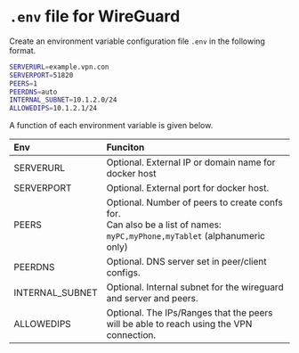 # `.env` file for WireGuard
Create an environment variable configuration file `.env` in the following format.

```sh
SERVERURL=example.vpn.con
SERVERPORT=51820
PEERS=1
PEERDNS=auto
INTERNAL_SUBNET=10.1.2.0/24
ALLOWEDIPS=10.1.2.1/24
```

A function of each environment variable is given below.

|Env|Funciton|
|:----|:----|
|SERVERURL|Optional. External IP or domain name for docker host|
|SERVERPORT|Optional. External port for docker host.|
|PEERS|Optional. Number of peers to create confs for. <br> Can also be a list of names: `myPC,myPhone,myTablet` (alphanumeric only)|
|PEERDNS|Optional. DNS server set in peer/client configs.|
|INTERNAL_SUBNET|Optional. Internal subnet for the wireguard and server and peers.|
|ALLOWEDIPS|Optional. The IPs/Ranges that the peers will be able to reach using the VPN connection.|
